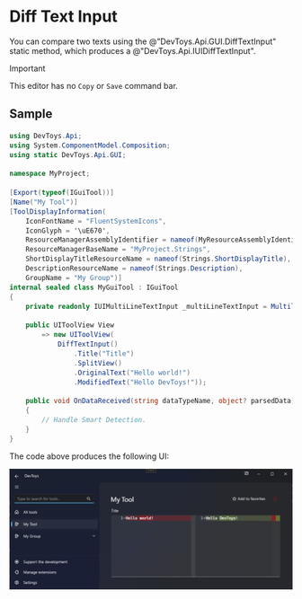 # Diff Text Input

You can compare two texts using the @"DevToys.Api.GUI.DiffTextInput" static method, which produces a @"DevToys.Api.IUIDiffTextInput".

>[!IMPORTANT]
>This editor has no `Copy` or `Save` command bar.

## Sample

```csharp
using DevToys.Api;
using System.ComponentModel.Composition;
using static DevToys.Api.GUI;

namespace MyProject;

[Export(typeof(IGuiTool))]
[Name("My Tool")]
[ToolDisplayInformation(
    IconFontName = "FluentSystemIcons",
    IconGlyph = '\uE670',
    ResourceManagerAssemblyIdentifier = nameof(MyResourceAssemblyIdentifier),
    ResourceManagerBaseName = "MyProject.Strings",
    ShortDisplayTitleResourceName = nameof(Strings.ShortDisplayTitle),
    DescriptionResourceName = nameof(Strings.Description),
    GroupName = "My Group")]
internal sealed class MyGuiTool : IGuiTool
{
    private readonly IUIMultiLineTextInput _multiLineTextInput = MultilineTextInput();

    public UIToolView View
        => new UIToolView(
            DiffTextInput()
                .Title("Title")
                .SplitView()
                .OriginalText("Hello world!")
                .ModifiedText("Hello DevToys!"));

    public void OnDataReceived(string dataTypeName, object? parsedData)
    {
        // Handle Smart Detection.
    }
}
```

The code above produces the following UI:

![DevToys - My Tool - Diff Text Input](assets/diff-text-input.png)